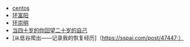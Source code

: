 - [centos](#/note/centos)
- [环富阳](#/blog/2018-09-16-环富阳)
- [环崇明](#/blog/2018-09-24.环崇明)
- [当四十岁的你回望二十岁的自己](http://reader.s-reader.com/article/c0/3568443.html?l=02a1db025d5e393f681d8fef9af78bee&ft_size=&site_id=616)
- [从低谷爬出——记录我的恢复经历]（https://sspai.com/post/47447·）